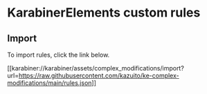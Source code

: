 # KarabinerElements custom rules

## Import

To import rules, click the link below.

[[karabiner://karabiner/assets/complex_modifications/import?url=https://raw.githubusercontent.com/kazuito/ke-complex-modifications/main/rules.json]]
